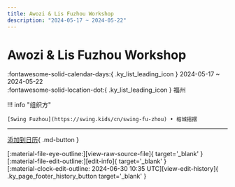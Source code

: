 ```yaml
---
title: Awozi & Lis Fuzhou Workshop
description: "2024-05-17 ~ 2024-05-22"
---
```


# Awozi & Lis Fuzhou Workshop 

:fontawesome-solid-calendar-days:{ .ky_list_leading_icon } 2024-05-17 ~ 2024-05-22  
:fontawesome-solid-location-dot:{ .ky_list_leading_icon } 福州  

!!! info "组织方"

    [Swing Fuzhou](https://swing.kids/cn/swing-fu-zhou) • 榕城摇摆  

---

[添加到日历](https://swing.news/ics/zh-Hans/2024/cn/awozi-n-lis-fuzhou-workshop-2024.ics){ .md-button }

<div class="ky_page_footer" markdown>
<div class="ky_page_footer_trailing" markdown="span">
[:material-file-eye-outline:][view-raw-source-file]{ target='_blank' }
[:material-file-edit-outline:][edit-info]{ target='_blank' }
</div>
<div class="ky_page_footer_leading" markdown="span">
[:material-clock-edit-outline: 2024-06-30 10:35 UTC][view-edit-history]{ .ky_page_footer_history_button target='_blank' }
</div>
</div>

[view-raw-source-file]: https://github.com/swingdance/events/blob/main/2024/cn/awozi-n-lis-fuzhou-workshop-2024.json "查看原始源文件"
[edit-info]: https://github.com/swingdance/events/issues/new?assignees=&labels=update+event&projects=&template=03-update_entity.yml&title=%5B2024%2Fcn%5D%20Awozi%20%26%20Lis%20Fuzhou%20Workshop&region=cn&year=2024&id=awozi-n-lis-fuzhou-workshop-2024&name=Awozi%20%26%20Lis%20Fuzhou%20Workshop&org_id=swing-fu-zhou "编辑信息"

[view-edit-history]: https://github.com/swingdance/events/commits/main/2024/cn/awozi-n-lis-fuzhou-workshop-2024.json "查看编辑历史"
